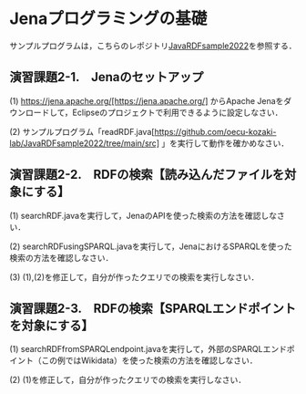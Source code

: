 # Jenaプログラミングの基礎
サンプルプログラムは，こちらのレポジトリ[JavaRDFsample2022](https://github.com/oecu-kozaki-lab/JavaRDFsample2022)を参照する．  

## 演習課題2-1.　Jenaのセットアップ
(1) https://jena.apache.org/[https://jena.apache.org/] からApache Jenaをダウンロードして，Eclipseのプロジェクトで利用できるように設定しなさい．

(2) サンプルプログラム「readRDF.java[https://github.com/oecu-kozaki-lab/JavaRDFsample2022/tree/main/src] 」を実行して動作を確かめなさい．

## 演習課題2-2.　RDFの検索【読み込んだファイルを対象にする】
(1) searchRDF.javaを実行して，JenaのAPIを使った検索の方法を確認しなさい．

(2) searchRDFusingSPARQL.javaを実行して，JenaにおけるSPARQLを使った検索の方法を確認しなさい．

(3) (1),(2)を修正して，自分が作ったクエリでの検索を実行しなさい．

## 演習課題2-3.　RDFの検索【SPARQLエンドポイントを対象にする】
(1) searchRDFfromSPARQLendpoint.javaを実行して，外部のSPARQLエンドポイント（この例ではWikidata）を使った検索の方法を確認しなさい．

(2) (1)を修正して，自分が作ったクエリでの検索を実行しなさい．

